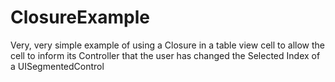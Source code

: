 # ClosureExample

Very, very simple example of using a Closure in a table view cell to allow the cell to inform its Controller that the user has changed the Selected Index of a UISegmentedControl
